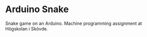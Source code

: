 Arduino Snake
=============

Snake game on an Arduino. Machine programming assignment at Högskolan i Skövde.
